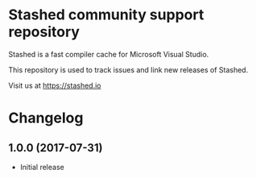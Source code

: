 # Stashed community support repository

Stashed is a fast compiler cache for Microsoft Visual Studio.

This repository is used to track issues and link new releases of Stashed.

Visit us at https://stashed.io

# Changelog

## 1.0.0 (2017-07-31)

- Initial release
